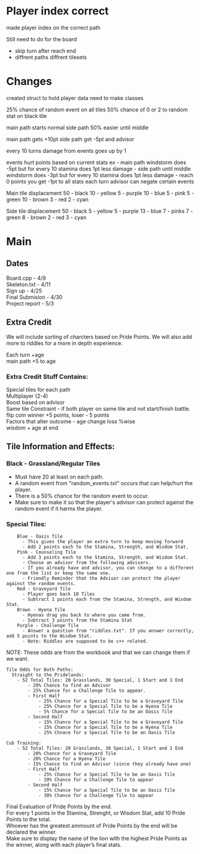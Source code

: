 # Player index correct
made player index on the correct path

Still need to do for the board
  - skip turn after reach end
  - diffrent paths diffrent tilesets

# Changes
created struct to hold player data
need to make classes


25% chance of random event on all tiles
50% chance of 0 or 2 to random stat on black tile

main path starts normal 
side path 50% easier until middle

main path gets +10pt
side path get -5pt and advisor

every 10 turns damage from events goes up by 1

events hurt points based on current stats
  ex - main path windstorm does -5pt but for every 10 stamina does 1pt less damage
     - side path until middle windstorm does -3pt but for every 10 stamina does 1pt less damage
     - reach 0 points you get -1pt to all stats each turn
advisor can negate certain events


Main
tile displacement
50 - black
10 - yellow
5 - purple
10 - blue
5 - pink
5 - green
10 - brown
3 - red
2 - cyan

Side
tile displacement
50 - black
5 - yellow
5 - purple
13 - blue
7 - pinks
7 - green
8 - brown
2 - red
3 - cyan


# Main
## Dates
Board.cpp - 4/9\
Skeleton.txt - 4/11\
Sign up - 4/25\
Final Submision - 4/30\
Project report - 5/3

## Extra Credit
We will include sorting of charcters based on Pride Points. We will also add more to riddles for a more in depth experience. 

Each turn +age\
main path +5 to age

### Extra Credit Stuff Contains:
Special tiles for each path\
Multiplayer (2-4)\
Boost based on advisor\
Same tile Constraint - if both player on same tile and not start/finish battle. flip coin winner +5 points, loser - 5 points\
Factors that alter outcome - age change loss %wise\
  wisdom + age at end


## Tile Information and Effects:
### Black - Grassland/Regular Tiles
  - Must have 20 at least on each path.
  - A random event from "random_events.txt" occurs that can help/hurt the player. 
  - There is a 50% chance for the random event to occur.
  - Make sure to make it so that the player's advisor can protect against the random event if it harms the player.
### Special Tiles:
        Blue - Oasis Tile
          - This gives the player an extra turn to keep moving forward
          - Add 2 points each to the Stamina, Strength, and Wisdom Stat.
        Pink - Counseling Tile
          - Add 3 points each to the Stamina, Strength, and Wisdom Stat.
          - Choose an advisor from the following advisors.
          - If you already have and advisor, you can change to a different one from the list or keep the same one.
          - Friendly Reminder that the Advisor can protect the player against the random events.
        Red - Graveyard Tile
          - Player goes back 10 Tiles
          - Subtract 1 points each from the Stamina, Strength, and Wisdom Stat.
        Brown - Hyena Tile
          - Hyenas drag you back to where you came from.
          - Subtract 3 points from the Stamina Stat
        Purple - Challenge Tile
          - Answer a question from "riddles.txt". If you answer correctly, add 5 points to the Wisdom Stat.
          - Note: Riddles are supposed to be c++ related.


NOTE: These odds are from the workbook and that we can change them if we want.
```
Tile Odds for Both Paths:
  Straight to the Pridelands:
    - 52 Total Tiles: 20 Grasslands, 30 Special, 1 Start and 1 End
        - 20% Chance to find an Advisor
        - 25% Chance for a Challenge Tile to appear.
        - First Half
            - 25% Chance for a Special Tile to be a Graveyard Tile
            - 25% Chance for a Special Tile to be a Hyena Tile
            - 5% Chance for a Special Tile to be an Oasis Tile
        - Second Half
            - 15% Chance for a Special Tile to be a Graveyard Tile
            - 15% Chance for a Special Tile to be a Hyena Tile
            - 25% Chnace for a Special Tile to be an Oasis Tile

Cub Training:
    - 52 Total Tiles: 20 Grasslands, 30 Special, 1 Start and 1 End
        - 20% Chance for a Graveyard Tile
        - 20% Chance for a Hyena Tile
        - 15% Chance to find an Advisor (since they already have one)
        - First Half
            - 25% Chance for a Special Tile to be an Oasis Tile
            - 20% Chance for a Challenge Tile to appear
        - Second Half
            - 15% Chance for a Special Tile to be an Oasis Tile
            - 30% Chance for a Challenge Tile to appear
```

Final Evaluation of Pride Points by the end.  
For every 1 points in the Stamina, Strenght, or Wisdom Stat, add 10 Pride Points to the total.  
Whoever has the greatest ammount of Pride Points by the end will be declared the winner.   
Make sure to display the name of the lion with the highest Pride Points as the winner, along with each player’s final stats.  
